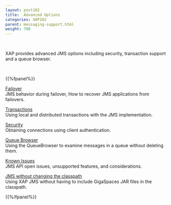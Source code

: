 ```yaml
---
layout: post102
title:  Advanced Options
categories: XAP102
parent: messaging-support.html
weight: 700
---
```


<br>

XAP provides advanced JMS options including security, transaction support and a queue browser.

<br>

{{%fpanel%}}

[Failover](./jms-failover.html)<br>
JMS behavior during failover, How to recover JMS applications from failovers.

[Transactions](./jms-transactions-in-gigaspaces.html)<br>
Using local and distributed transactions with the JMS implementation.

[Security](./jms-user-security.html)<br>
Obtaining connections using client authentication.

[Queue Browser](./jms-queue-browser.html)<br>
Using the QueueBrowser to examine messages in a queue without deleting them.

[Known Issues](./jms-known-issues-and-considerations.html)<br>
JMS API open issues, unsupported features, and considerations.

[JMS without changing the classpath](./jms-without-changing-the-classpath.html)<br>
Using XAP JMS without having to include GigaSpaces JAR files in the classpath.

{{%/fpanel%}}




